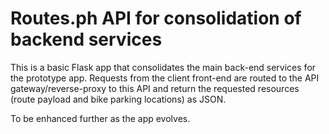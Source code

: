 # Routes.ph API for consolidation of backend services

This is a basic Flask app that consolidates the main back-end services for the prototype app. Requests from the client front-end are routed to the API gateway/reverse-proxy to this API and return the requested resources (route payload and bike parking locations) as JSON. 

To be enhanced further as the app evolves.
